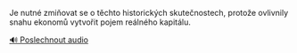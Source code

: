
Je nutné zmiňovat se o těchto historických skutečnostech, protože ovlivnily snahu ekonomů vytvořit pojem reálného kapitálu.

[🔊 Poslechnout audio](/data/7-paragraphs/audio/chapter_52/para_004-Je-nutn-zmiovat-se-o-tchto-historickch-skuten.mp3)
